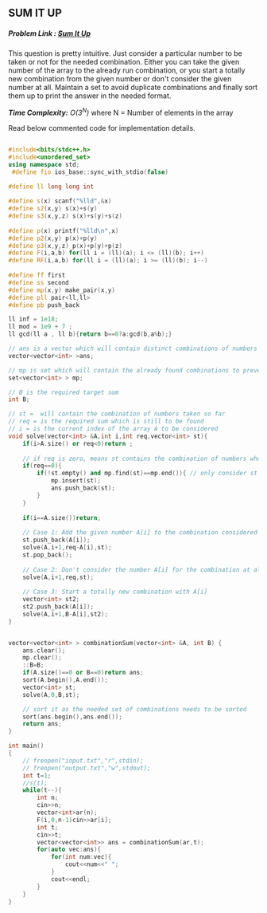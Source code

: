 ## SUM IT UP
##### Problem Link : [Sum It Up](https://hack.codingblocks.com/contests/c/1001/912)  

This question is pretty intuitive. Just consider a particular number to be taken or not for the needed combination. Either you can take the given number of the array to the already run combination, or you start a totally new combination from the given number or don't consider the given number at all.
Maintain a set to avoid duplicate combinations and finally sort them up to print the answer in the needed format.

_**Time Complexity:** O(3<sup>N</sup>)_ where N = Number of elements in the array

Read below commented code for implementation details.
```C++

#include<bits/stdc++.h>
#include<unordered_set>
using namespace std;
 #define fio ios_base::sync_with_stdio(false)
 
#define ll long long int

#define s(x) scanf("%lld",&x)
#define s2(x,y) s(x)+s(y)
#define s3(x,y,z) s(x)+s(y)+s(z)
 
#define p(x) printf("%lld\n",x)
#define p2(x,y) p(x)+p(y)
#define p3(x,y,z) p(x)+p(y)+p(z)
#define F(i,a,b) for(ll i = (ll)(a); i <= (ll)(b); i++)
#define RF(i,a,b) for(ll i = (ll)(a); i >= (ll)(b); i--)
 
#define ff first
#define ss second
#define mp(x,y) make_pair(x,y)
#define pll pair<ll,ll>
#define pb push_back

ll inf = 1e18;
ll mod = 1e9 + 7 ;
ll gcd(ll a , ll b){return b==0?a:gcd(b,a%b);}

// ans is a vector which will contain distinct combinations of numbers summing up to the desired value
vector<vector<int> >ans;

// mp is set which will contain the already found combinations to prevent duplicates.
set<vector<int> > mp;

// B is the required target sum
int B;

// st =  will contain the combination of numbers taken so far
// req = is the required sum which is still to be found
// i = is the current index of the array A to be considered
void solve(vector<int> &A,int i,int req,vector<int> st){
    if(i>A.size() or req<0)return ;
    
    // if req is zero, means st contains the combination of numbers whose sum equals B
    if(req==0){
        if(!st.empty() and mp.find(st)==mp.end()){ // only consider st if it is distinct
            mp.insert(st);
            ans.push_back(st);
        }
    }
    
    if(i==A.size())return;
    
    // Case 1: Add the given number A[i] to the combination considered so fat
    st.push_back(A[i]);
    solve(A,i+1,req-A[i],st);
    st.pop_back();
    
    // Case 2: Don't consider the number A[i] for the combination at all
    solve(A,i+1,req,st);
    
    // Case 3: Start a totally new combination with A[i]
    vector<int> st2;
    st2.push_back(A[i]);
    solve(A,i+1,B-A[i],st2);
}


vector<vector<int> > combinationSum(vector<int> &A, int B) {
    ans.clear();
    mp.clear();
    ::B=B;
    if(A.size()==0 or B==0)return ans;
    sort(A.begin(),A.end());
    vector<int> st;
    solve(A,0,B,st);

    // sort it as the needed set of combinations needs to be sorted
    sort(ans.begin(),ans.end());
    return ans;
}

int main()
{
	// freopen("input.txt","r",stdin);
 	// freopen("output.txt","w",stdout);
	int t=1;
	//s(t);
	while(t--){
		int n;
		cin>>n;
		vector<int>ar(n);
		F(i,0,n-1)cin>>ar[i];
		int t;
		cin>>t;
		vector<vector<int>> ans = combinationSum(ar,t);
		for(auto vec:ans){
			for(int num:vec){
				cout<<num<<" ";
			}
			cout<<endl;
		}
	}
}

```